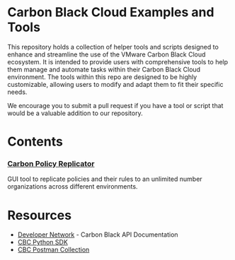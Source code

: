 # Carbon Black Cloud Examples and Tools

This repository holds a collection of helper tools and scripts designed to enhance and streamline the use of the VMware Carbon Black Cloud ecosystem. It is intended to provide users with comprehensive tools to help them manage and automate tasks within their Carbon Black Cloud environment. The tools within this repo are designed to be highly customizable, allowing users to modify and adapt them to fit their specific needs.

We encourage you to submit a pull request if you have a tool or script that would be a valuable addition to our repository.

# Contents

### [Carbon Policy Replicator](https://github.com/cbcommunity/cbc-examples-and-tools/tree/main/carbon_policy_replicator)
GUI tool to replicate policies and their rules to an unlimited number organizations across different environments.

# Resources
* [Developer Network](https://developer.carbonblack.com) - Carbon Black API Documentation
* [CBC Python SDK](https://developer.carbonblack.com/reference/carbon-black-cloud/integrations/python-sdk)
* [CBC Postman Collection](https://documenter.getpostman.com/view/19038029/2s8YK4to5o)
